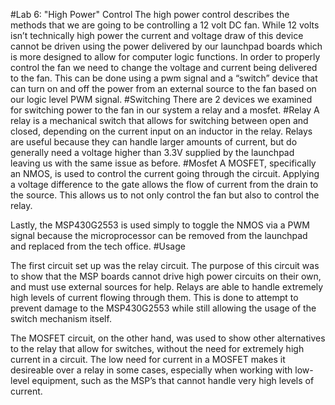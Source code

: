 #Lab 6: "High Power" Control
The high power control describes the methods that we are going to be controlling a 12 volt DC fan. While 12 volts isn’t technically high power the current and voltage draw of this device cannot be driven using the power delivered by our launchpad boards which is more designed to allow for computer logic functions. In order to properly control the fan we need to change the voltage and current being delivered to the fan. This can be done using a pwm signal and a “switch” device that can turn on and off the power from an external source to the fan based on our logic level PWM signal.
#Switching
There are 2 devices we examined for switching power to the fan in our system a relay and a mosfet.
#Relay
A relay is a mechanical switch that allows for switching between open and closed, depending on the current input on an inductor in the relay. Relays are useful because they can handle larger amounts of current, but do generally need a voltage higher than 3.3V supplied by the launchpad leaving us with the same issue as before. 
#Mosfet
A MOSFET, specifically an NMOS, is used to control the current going through the circuit. Applying a voltage difference to the gate allows the flow of current from the drain to the source. This allows us to not only control the fan but also to control the relay.

Lastly, the MSP430G2553 is used simply to toggle the NMOS via a PWM signal because the microprocessor can be removed from the launchpad and replaced from the tech office.
#Usage

The first circuit set up was the relay circuit. The purpose of this circuit was to show that the MSP boards cannot drive high power circuits on their own, and must use external sources for help. Relays are able to handle extremely high levels of current flowing through them. This is done to attempt to prevent damage to the MSP430G2553 while still allowing the usage of the switch mechanism itself.

The MOSFET circuit, on the other hand, was used to show other alternatives to the relay that allow for switches, without the need for extremely high current in a circuit.  The low need for current in a MOSFET makes it desireable over a relay in some cases, especially when working with low-level equipment, such as the MSP’s that cannot handle very high levels of current.

